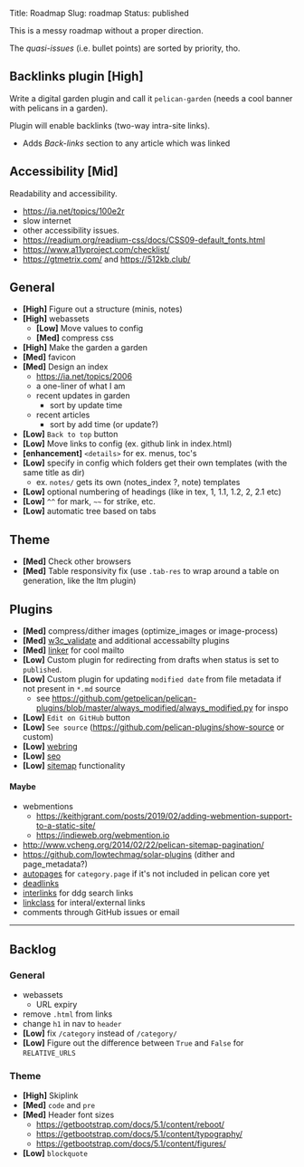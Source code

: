 Title: Roadmap
Slug: roadmap
Status: published

This is a messy roadmap without a proper direction.

The *quasi-issues* (i.e. bullet points) are sorted by priority, tho.

## Backlinks plugin [High]

Write a digital garden plugin and call it `pelican-garden` (needs a cool banner with pelicans in a garden).

Plugin will enable backlinks (two-way intra-site links).

- Adds *Back-links* section to any article which was linked

## Accessibility [Mid]

Readability and accessibility.

- <https://ia.net/topics/100e2r>
- slow internet
- other accessibility issues.
- <https://readium.org/readium-css/docs/CSS09-default_fonts.html>
- <https://www.a11yproject.com/checklist/>
- <https://gtmetrix.com/> and <https://512kb.club/>

## General

- **[High]** Figure out a structure (minis, notes)
- **[High]** webassets
  - **[Low]** Move values to config
  - **[Med]** compress css
- **[High]** Make the garden a garden
- **[Med]** favicon
- **[Med]** Design an index
    - <https://ia.net/topics/2006>
    - a one-liner of what I am
    - recent updates in garden
        - sort by update time
    - recent articles
        - sort by add time (or update?)
- **[Low]** `Back to top` button
- **[Low]** Move links to config (ex. github link in index.html)
- **[enhancement]** `<details>` for ex. menus, toc's
- **[Low]** specify in config which folders get their own templates (with the same title as dir)
    - ex. `notes/` gets its own (notes_index ?, note) templates
- **[Low]** optional numbering of headings (like in tex, 1, 1.1, 1.2, 2, 2.1 etc)
- **[Low]** `^^` for mark, `~~` for strike, etc.
- **[Low]** automatic tree based on tabs

## Theme

- **[Med]** Check other browsers
- **[Med]** Table responsivity fix (use `.tab-res` to wrap around a table on generation, like the ltm plugin)

## Plugins

- **[Med]** compress/dither images (optimize_images or image-process)
- **[Med]** [w3c_validate](https://github.com/getpelican/pelican-plugins/tree/master/w3c_validate) and
additional accessabilty plugins
- **[Med]** [linker](https://github.com/getpelican/pelican-plugins/tree/master/linker) for cool mailto
- **[Low]** Custom plugin for redirecting from drafts when status is set to `published`.
- **[Low]** Custom plugin for updating `modified date` from file metadata if not present in `*.md` source
    - see <https://github.com/getpelican/pelican-plugins/blob/master/always_modified/always_modified.py> for inspo
- **[Low]** `Edit on GitHub` button
- **[Low]** `See source` (<https://github.com/pelican-plugins/show-source> or custom)
- **[Low]** [webring](https://github.com/XXIIVV/webring)
- **[Low]** [seo](https://github.com/pelican-plugins/seo)
- **[Low]** [sitemap](https://github.com/pelican-plugins/sitemap)
functionality

#### Maybe

- webmentions
    - <https://keithjgrant.com/posts/2019/02/adding-webmention-support-to-a-static-site/>
    - <https://indieweb.org/webmention.io>
- <http://www.vcheng.org/2014/02/22/pelican-sitemap-pagination/>
- <https://github.com/lowtechmag/solar-plugins> (dither and page_metadata?)
- [autopages](https://github.com/getpelican/pelican-plugins/tree/master/autopages) for
`category.page` if it's not included in pelican core yet
- [deadlinks](https://github.com/silentlamb/pelican-deadlinks/tree/master)
- [interlinks](https://github.com/getpelican/pelican-plugins/tree/master/interlinks) for ddg search
links
- [linkclass](https://github.com/pelican-plugins/linkclass/tree/main) for interal/external links
- comments through GitHub issues or email

---

## Backlog

### General

- webassets
    - URL expiry
- remove `.html` from links
- change `h1` in nav to `header`
- **[Low]** fix `/category` instead of `/category/`
- **[Low]** Figure out the difference between `True` and `False` for `RELATIVE_URLS`

### Theme

- **[High]** Skiplink
- **[Med]** `code` and `pre`
- **[Med]** Header font sizes
    - <https://getbootstrap.com/docs/5.1/content/reboot/>
    - <https://getbootstrap.com/docs/5.1/content/typography/>
    - <https://getbootstrap.com/docs/5.1/content/figures/>
- **[Low]** `blockquote`
